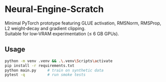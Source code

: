 # Neural‑Engine‑Scratch

Minimal PyTorch prototype featuring GLUE activation, RMSNorm, RMSProp, L2 weight‑decay and gradient clipping.  
Suitable for low‑VRAM experimentation (≤ 6 GB GPUs).

## Usage
```bash
python -m venv .venv && .\.venv\Scripts\activate
pip install -r requirements.txt
python main.py     # train on synthetic data
pytest -q          # run smoke tests


